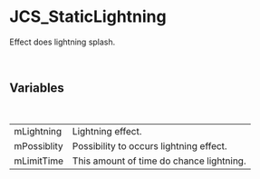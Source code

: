 <div id="content-header">
  <h1>JCS_StaticLightning</h1>
</div>

<p>
  Effect does lightning splash.
</p>


<br/>
<h2>Variables</h2>
<br/>

<table>
  <tr>
    <td>mLightning</td>
    <td>Lightning effect.</td>
  </tr>
  <tr>
    <td>mPossiblity</td>
    <td>Possibility to occurs lightning effect.</td>
  </tr>
  <tr>
    <td>mLimitTime</td>
    <td>This amount of time do chance lightning.</td>
  </tr>
</table>
